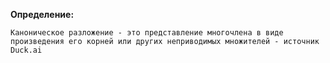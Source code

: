 **Определение:**
```spoiler-markdown
Каноническое разложение - это представление многочлена в виде произведения его корней или других неприводимых множителей - источник Duck.ai
```